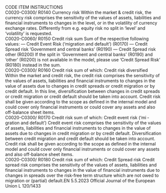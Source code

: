  
CODE  ITEM  INSTRUCTIONS  
C0020-C0300/ 
R0140  Currency risk  Within the market & credit risk, the currency risk comprises the sensitivity of the values 
of assets, liabilities and financial instruments to changes in the level, or in the volatility 
of currency exchange rates. 
Differently from e.g. equity risk no split in ‘level’ and ‘volatility’ is requested.  
C0020-C0060/ 
R0150  Credit risk sum  Sum of the respective following values: 
— Credit Event Risk (‘migration and default’) (R0170) 
— Credit Spread risk ‘Government and central banks’ (R0190) 
— Credit Spread risk other (R0200) 
If the split in ‘Government and central banks’ (R0190) and ‘other’ (R0200) is not 
available in the model, please use ‘Credit Spread Risk’ (R0180) instead in the sum.  
C0020-C0300/ 
R0160  Credit risk sum of which: 
Credit risk diversified  Within the market and credit risk, the credit risk comprises the sensitivity of the values 
of assets, liabilities and financial instruments to changes in the value of assets due to 
changes in credit spreads or credit migration or by credit default. 
In this line, diversification between changes in credit spreads or credit migration or 
credit default should be taken into account. 
Credit risk shall be given according to the scope as defined in the internal model and 
could cover only financial instruments or could cover any assets and also off-balance 
sheet items.  
C0020-C0300/ 
R0170  Credit risk sum of which: 
Credit event risk (‘mi ­
gration and default’)  Credit event risk comprises the sensitivity of the values of assets, liabilities and financial 
instruments to changes in the value of assets due to changes in credit migration or by 
credit default. 
Diversification between credit migration and credit default should be taken into 
account. 
Credit risk shall be given according to the scope as defined in the internal model and 
could cover only financial instruments or could cover any assets and also off-balance 
sheet items.  
C0020-C0300/ 
R0180  Credit risk sum of which: 
Credit Spread risk  Credit spread risk comprises the sensitivity of the values of assets, liabilities and 
financial instruments to changes in the value of financial instruments due to changes 
in spreads over the risk-free term structure which are not owed to migration or (partial) 
default.EN  5.5.2023 Official Journal of the European Union L 120/1433